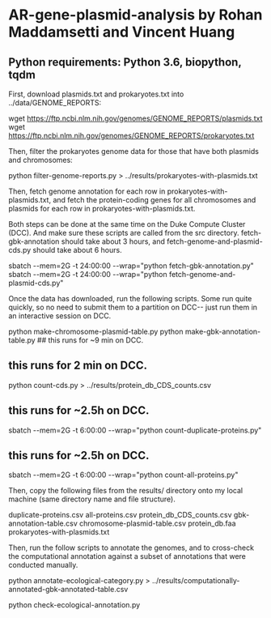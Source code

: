 # AR-gene-plasmid-analysis by Rohan Maddamsetti and Vincent Huang

## Python requirements: Python 3.6, biopython, tqdm 


First, download plasmids.txt and prokaryotes.txt into
../data/GENOME_REPORTS:

wget https://ftp.ncbi.nlm.nih.gov/genomes/GENOME_REPORTS/plasmids.txt
wget https://ftp.ncbi.nlm.nih.gov/genomes/GENOME_REPORTS/prokaryotes.txt

Then, filter the prokaryotes genome data for those that have both
plasmids and chromosomes:

python filter-genome-reports.py > ../results/prokaryotes-with-plasmids.txt

Then, fetch genome annotation for each row in prokaryotes-with-plasmids.txt,
and fetch the protein-coding genes for all chromosomes and plasmids for
each row in prokaryotes-with-plasmids.txt.

Both steps can be done at the same time on the Duke Compute Cluster (DCC).
And make sure these scripts are called from the src directory.
fetch-gbk-annotation should take about 3 hours,
and fetch-genome-and-plasmid-cds.py should take about 6 hours.

sbatch --mem=2G -t 24:00:00 --wrap="python fetch-gbk-annotation.py"
sbatch --mem=2G -t 24:00:00 --wrap="python fetch-genome-and-plasmid-cds.py"

Once the data has downloaded, run the following scripts. Some run
quite quickly, so no need to submit them to a partition on DCC--
just run them in an interactive session on DCC.

python make-chromosome-plasmid-table.py
python make-gbk-annotation-table.py ## this runs for ~9 min on DCC.

## this runs for 2 min on DCC. 
python count-cds.py > ../results/protein_db_CDS_counts.csv

## this runs for ~2.5h on DCC.
sbatch --mem=2G -t 6:00:00 --wrap="python count-duplicate-proteins.py" 

## this runs for ~2.5h on DCC.
sbatch --mem=2G -t 6:00:00 --wrap="python count-all-proteins.py"

Then, copy the following files from the results/
directory onto my local machine (same directory name and file structure).

duplicate-proteins.csv
all-proteins.csv
protein_db_CDS_counts.csv
gbk-annotation-table.csv
chromosome-plasmid-table.csv
protein_db.faa
prokaryotes-with-plasmids.txt

Then, run the follow scripts to annotate the genomes, and to cross-check
the computational annotation against a subset of annotations that were conducted manually.

python annotate-ecological-category.py > ../results/computationally-annotated-gbk-annotated-table.csv

python check-ecological-annotation.py

